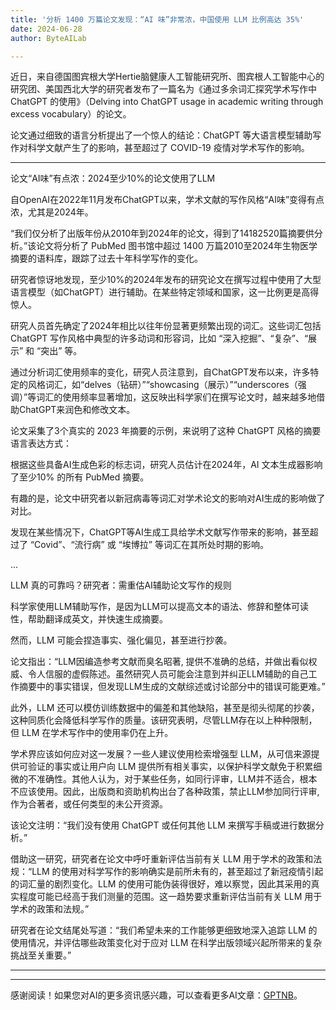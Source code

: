 ```yaml
---
title: '分析 1400 万篇论文发现：“AI 味”非常浓，中国使用 LLM 比例高达 35%'
date: 2024-06-28
author: ByteAILab

---
```


近日，来自德国图宾根大学Hertie脑健康人工智能研究所、图宾根人工智能中心的研究团、美国西北大学的研究者发布了一篇名为《通过多余词汇探究学术写作中 ChatGPT 的使用》（Delving into ChatGPT usage in academic writing through excess vocabulary）的论文。

论文通过细致的语言分析提出了一个惊人的结论：ChatGPT 等大语言模型辅助写作对科学文献产生了的影响，甚至超过了 COVID-19 疫情对学术写作的影响。

---


论文“AI味”有点浓：2024至少10%的论文使用了LLM

自OpenAI在2022年11月发布ChatGPT以来，学术文献的写作风格“AI味”变得有点浓，尤其是2024年。

“我们仅分析了出版年份从2010年到2024年的论文，得到了14182520篇摘要供分析。”该论文将分析了 PubMed 图书馆中超过 1400 万篇2010至2024年生物医学摘要的语料库，跟踪了过去十年科学写作的变化。

研究者惊讶地发现，至少10%的2024年发布的研究论文在撰写过程中使用了大型语言模型（如ChatGPT）进行辅助。在某些特定领域和国家，这一比例更是高得惊人。

研究人员首先确定了2024年相比以往年份显著更频繁出现的词汇。这些词汇包括 ChatGPT 写作风格中典型的许多动词和形容词，比如 “深入挖掘”、“复杂”、“展示” 和 “突出” 等。

通过分析词汇使用频率的变化，研究人员注意到，自ChatGPT发布以来，许多特定的风格词汇，如“delves（钻研）”“showcasing（展示）”“underscores（强调）”等词汇的使用频率显著增加，这反映出科学家们在撰写论文时，越来越多地借助ChatGPT来润色和修改文本。

论文采集了3个真实的 2023 年摘要的示例，来说明了这种 ChatGPT 风格的摘要语言表达方式：

根据这些具备AI生成色彩的标志词，研究人员估计在2024年，AI 文本生成器影响了至少10% 的所有 PubMed 摘要。

有趣的是，论文中研究者以新冠病毒等词汇对学术论文的影响对AI生成的影响做了对比。

发现在某些情况下，ChatGPT等AI生成工具给学术文献写作带来的影响，甚至超过了 “Covid”、“流行病” 或 “埃博拉” 等词汇在其所处时期的影响。 

...

LLM 真的可靠吗？研究者：需重估AI辅助论文写作的规则

科学家使用LLM辅助写作，是因为LLM可以提高文本的语法、修辞和整体可读性，帮助翻译成英文，并快速生成摘要。

然而，LLM 可能会捏造事实、强化偏见，甚至进行抄袭。

论文指出：“LLM因编造参考文献而臭名昭著, 提供不准确的总结，并做出看似权威、令人信服的虚假陈述。虽然研究人员可能会注意到并纠正LLM辅助的自己工作摘要中的事实错误，但发现LLM生成的文献综述或讨论部分中的错误可能更难。”

此外，LLM 还可以模仿训练数据中的偏差和其他缺陷，甚至是彻头彻尾的抄袭，这种同质化会降低科学写作的质量。该研究表明，尽管LLM存在以上种种限制，但 LLM 在学术写作中的使用率仍在上升。

学术界应该如何应对这一发展？一些人建议使用检索增强型 LLM，从可信来源提供可验证的事实或让用户向 LLM 提供所有相关事实，以保护科学文献免于积累细微的不准确性。其他人认为，对于某些任务，如同行评审，LLM并不适合，根本不应该使用。因此，出版商和资助机构出台了各种政策，禁止LLM参加同行评审, 作为合著者，或任何类型的未公开资源。

该论文注明：“我们没有使用 ChatGPT 或任何其他 LLM 来撰写手稿或进行数据分析。”

借助这一研究，研究者在论文中呼吁重新评估当前有关 LLM 用于学术的政策和法规：“LLM 的使用对科学写作的影响确实是前所未有的，甚至超过了新冠疫情引起的词汇量的剧烈变化。LLM 的使用可能伪装得很好，难以察觉，因此其采用的真实程度可能已经高于我们测量的范围。这一趋势要求重新评估当前有关 LLM 用于学术的政策和法规。”

研究者在论文结尾处写道：“我们希望未来的工作能够更细致地深入追踪 LLM 的使用情况，并评估哪些政策变化对于应对 LLM 在科学出版领域兴起所带来的复杂挑战至关重要。”

---
---
感谢阅读！如果您对AI的更多资讯感兴趣，可以查看更多AI文章：[GPTNB](https://gptnb.com)。